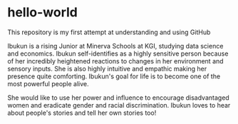 # hello-world
This repository is my first attempt at understanding and using GitHub

Ibukun is a rising Junior at Minerva Schools at KGI, studying data science and economics. Ibukun self-identifies as a highly sensitive person because of her incredibly heightened reactions to changes in her environment and sensory inputs. She is also highly intuitive and empathic making her presence quite comforting. Ibukun's goal for life is to become one of the most powerful people alive. 

She would like to use her power and influence to encourage disadvantaged women and eradicate gender and racial discrimination. Ibukun loves to hear about people's stories and tell her own stories too!

